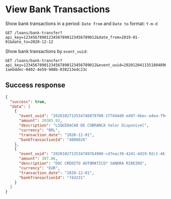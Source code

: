 # View Bank Transactions

Show bank transactions in a period:
`Date from` and `Date to` format: `Y-m-d`

```http
GET /loans/bank-transfer?api_key=12345678901234567890123456789012&date_from=2019-01-01&date_to=2020-12-12
```

Show bank transactions by `event_uuid`:
```http
GET /loans/bank-transfer?api_key=12345678901234567890123456789012&event_uuid=2020120411351804896600-1aebddec-0402-4e59-988b-038213edc23c
```

## Success response

```json
{
  "success": true,
  "data": [
    {
      "event_uuid": "2020102713534746878700-1f7444d0-ed97-4bec-a4ea-79c562f703ca",
      "amount": 20385.92,
      "description": "LIQUIDACAO DE COBRANCA Valor Disponivel",
      "currency": "BRL",
      "transaction_date": "2020-12-01",
      "bankTransactionId": "4006026"
    },
    {
      "event_uuid": "2020102713534749764900-cd7eac39-4241-4d19-92c1-46f6fbae68e0",
      "amount": 387.86,
      "description": "DOC CREDITO AUTOMATICO* SANDRA RIBEIRO",
      "currency": "EUR",
      "transaction_date": "2020-12-01",
      "bankTransactionId": "743231"
    }
  ]
}
```
